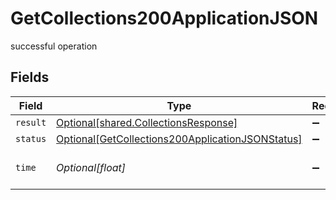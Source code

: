 # GetCollections200ApplicationJSON

successful operation


## Fields

| Field                                                                                                                 | Type                                                                                                                  | Required                                                                                                              | Description                                                                                                           |
| --------------------------------------------------------------------------------------------------------------------- | --------------------------------------------------------------------------------------------------------------------- | --------------------------------------------------------------------------------------------------------------------- | --------------------------------------------------------------------------------------------------------------------- |
| `result`                                                                                                              | [Optional[shared.CollectionsResponse]](../../models/shared/collectionsresponse.md)                                    | :heavy_minus_sign:                                                                                                    | N/A                                                                                                                   |
| `status`                                                                                                              | [Optional[GetCollections200ApplicationJSONStatus]](../../models/operations/getcollections200applicationjsonstatus.md) | :heavy_minus_sign:                                                                                                    | N/A                                                                                                                   |
| `time`                                                                                                                | *Optional[float]*                                                                                                     | :heavy_minus_sign:                                                                                                    | Time spent to process this request                                                                                    |